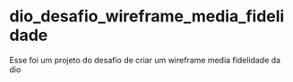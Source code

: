 # dio_desafio_wireframe_media_fidelidade
Esse foi um projeto do desafio de criar um wireframe media fidelidade da dio
